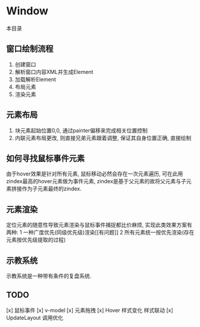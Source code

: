 
# Window

本目录

## 窗口绘制流程

1. 创建窗口
2. 解析窗口内容XML并生成Element
3. 加载解析Element
4. 布局元素
5. 渲染元素

## 元素布局

1. 块元素起始位置0,0, 通过painter偏移来完成相关位置控制
2. 内联元素布局更改, 则直接兄弟元素跟着调整,  保证其自身位置正确, 直接绘制

## 如何寻找鼠标事件元素

由于hover效果是针对所有元素, 鼠标移动必然会存在一次元素遍历, 可在此用zindex最高的hover元素做为事件元素, zindex是基于父元素的故将父元素与子元素拼接作为子元素最终的zindex.

## 元素渲染

定位元素的随意性导致元素渲染与鼠标事件捕捉都比价麻烦, 实现此类效果方案有两种: 1 一种广度优先(同级优先级)渲染[[有问题]] 2 所有元素统一按优先渲染(存在元素按优先级提取的过程)

## 示教系统

示教系统是一种带有条件的复盘系统.

## TODO

[x] 鼠标事件
[x] v-model
[x] 元素拖拽
[x] Hover 样式变化  样式联动
[x] UpdateLayout 调用优化


